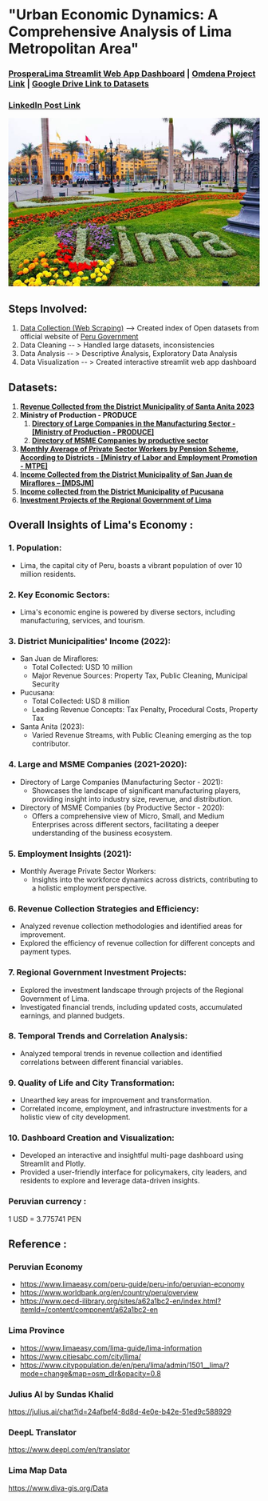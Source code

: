 # "Urban Economic Dynamics: A Comprehensive Analysis of Lima Metropolitan Area"

### [ProsperaLima Streamlit Web App Dashboard](https://prosperalima-chapter-project-omdena.streamlit.app/) | [Omdena Project Link](https://omdena.com/chapter-challenges/analyzing-open-data-to-drive-positive-change-in-lima/#) | [Google Drive Link to Datasets](https://drive.google.com/drive/folders/1Pfo5VYQxR4gUG3RB4lB8kHdWwMME2awh?usp=drive_link)

### [LinkedIn Post Link](https://www.linkedin.com/posts/safrin-s_omdenalimaperu-lima-peru-activity-7146912090799112192-6RBy?utm_source=share&utm_medium=member_desktop)

<img src="Images/Lima City Picture.jpeg">

## Steps Involved:
  1. [Data Collection (Web Scraping)](https://github.com/Safrin03/Lima-Chapter-Project/tree/main/Data%20Collection%20(Web%20Scraping)) --> Created index of Open datasets from official website of [Peru Government](https://www.datosabiertos.gob.pe/) 
  2. Data Cleaning -- > Handled large datasets, inconsistencies
  3. Data Analysis -- > Descriptive Analysis, Exploratory Data Analysis
  4. Data Visualization -- > Created interactive streamlit web app dashboard 

## Datasets:
1. [**Revenue Collected from the District Municipality of Santa Anita 2023**](https://github.com/Safrin03/Lima-Chapter-Project/blob/main/Data%20Analysis/Revenue%20Collected%20from%20the%20District%20Municipality%20of%20Santa%20Anita%202023%20.ipynb)
2. **Ministry of Production - PRODUCE**
    1) [**Directory of Large Companies in the Manufacturing Sector - [Ministry of Production - PRODUCE]**](https://github.com/Safrin03/Lima-Chapter-Project/blob/main/Data%20Analysis/Directory%20of%20Large%20Companies%20in%20the%20Manufacturing%20sector%202021.ipynb)
    2) [**Directory of MSME Companies by productive sector**](https://github.com/Safrin03/Lima-Chapter-Project/blob/main/Data%20Analysis/Directory%20of%20MSME%20Companies%20by%20productive%20sector%202021.ipynb)
3. [**Monthly Average of Private Sector Workers by Pension Scheme, According to Districts - [Ministry of Labor and Employment Promotion - MTPE]**](https://github.com/Safrin03/Lima-Chapter-Project/blob/main/Data%20Analysis/Monthly%20average%20of%20Private%20sector%20Workers%20by%20Pension%20Scheme%2C%20according%20to%20districts%20-%202021%20%5BMTPE%5D.ipynb)
4. [**Income Collected from the District Municipality of San Juan de Miraflores – [MDSJM]**](https://github.com/Safrin03/Lima-Chapter-Project/blob/main/Data%20Analysis/Income%20Collected%20from%20the%20District%20Municipality%20of%20San%20Juan%20de%20Miraflores.ipynb)
5. [**Income collected from the District Municipality of Pucusana** ](https://github.com/Safrin03/Lima-Chapter-Project/blob/main/Data%20Analysis/Income%20Collected%20from%20the%20District%20Municipality%20of%20Pucusana%202022.ipynb)
6. [**Investment Projects of the Regional Government of Lima**](https://github.com/Safrin03/Lima-Chapter-Project/blob/main/Data%20Analysis/Investment%20Projects%20of%20the%20Regional_Government_of_Lima.ipynb)


## Overall Insights of Lima's Economy :
### 1. **Population:**
   - Lima, the capital city of Peru, boasts a vibrant population of over 10 million residents.
### 2. **Key Economic Sectors:**
   - Lima's economic engine is powered by diverse sectors, including manufacturing, services, and tourism.
### 3. **District Municipalities' Income (2022):**
   - San Juan de Miraflores:
     - Total Collected: USD 10 million
     - Major Revenue Sources: Property Tax, Public Cleaning, Municipal Security
   - Pucusana:
     - Total Collected: USD 8 million
     - Leading Revenue Concepts: Tax Penalty, Procedural Costs, Property Tax
   - Santa Anita (2023):
     - Varied Revenue Streams, with Public Cleaning emerging as the top contributor.
### 4. **Large and MSME Companies (2021-2020):**
   - Directory of Large Companies (Manufacturing Sector - 2021):
     - Showcases the landscape of significant manufacturing players, providing insight into industry size, revenue, and distribution.
   - Directory of MSME Companies (by Productive Sector - 2020):
     - Offers a comprehensive view of Micro, Small, and Medium Enterprises across different sectors, facilitating a deeper understanding of the business ecosystem.
### 5. **Employment Insights (2021):**
   - Monthly Average Private Sector Workers:
     - Insights into the workforce dynamics across districts, contributing to a holistic employment perspective.
### 6. **Revenue Collection Strategies and Efficiency:**
   - Analyzed revenue collection methodologies and identified areas for improvement.
   - Explored the efficiency of revenue collection for different concepts and payment types.

### 7. **Regional Government Investment Projects:**
   - Explored the investment landscape through projects of the Regional Government of Lima.
   - Investigated financial trends, including updated costs, accumulated earnings, and planned budgets.
### 8. **Temporal Trends and Correlation Analysis:**
   - Analyzed temporal trends in revenue collection and identified correlations between different financial variables.
### 9. **Quality of Life and City Transformation:**
   - Unearthed key areas for improvement and transformation.
   - Correlated income, employment, and infrastructure investments for a holistic view of city development.
### 10. **Dashboard Creation and Visualization:**
   - Developed an interactive and insightful multi-page dashboard using Streamlit and Plotly.
   - Provided a user-friendly interface for policymakers, city leaders, and residents to explore and leverage data-driven insights.


### Peruvian currency : 
1 USD = 3.775741 PEN

## Reference :
### Peruvian Economy 
- https://www.limaeasy.com/peru-guide/peru-info/peruvian-economy
- https://www.worldbank.org/en/country/peru/overview
- https://www.oecd-ilibrary.org/sites/a62a1bc2-en/index.html?itemId=/content/component/a62a1bc2-en
### Lima Province 
- https://www.limaeasy.com/lima-guide/lima-information 
- https://www.citiesabc.com/city/lima/
- https://www.citypopulation.de/en/peru/lima/admin/1501__lima/?mode=change&map=osm_dlr&opacity=0.8
### Julius AI by Sundas Khalid
https://julius.ai/chat?id=24afbef4-8d8d-4e0e-b42e-51ed9c588929
### DeepL Translator
https://www.deepl.com/en/translator
### Lima Map Data
https://www.diva-gis.org/Data
